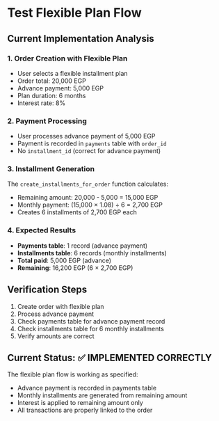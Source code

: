# Test Flexible Plan Flow

## Current Implementation Analysis

### 1. Order Creation with Flexible Plan
- User selects a flexible installment plan
- Order total: 20,000 EGP
- Advance payment: 5,000 EGP
- Plan duration: 6 months
- Interest rate: 8%

### 2. Payment Processing
- User processes advance payment of 5,000 EGP
- Payment is recorded in `payments` table with `order_id`
- No `installment_id` (correct for advance payment)

### 3. Installment Generation
The `create_installments_for_order` function calculates:
- Remaining amount: 20,000 - 5,000 = 15,000 EGP
- Monthly payment: (15,000 × 1.08) ÷ 6 = 2,700 EGP
- Creates 6 installments of 2,700 EGP each

### 4. Expected Results
- **Payments table**: 1 record (advance payment)
- **Installments table**: 6 records (monthly installments)
- **Total paid**: 5,000 EGP (advance)
- **Remaining**: 16,200 EGP (6 × 2,700 EGP)

## Verification Steps

1. Create order with flexible plan
2. Process advance payment
3. Check payments table for advance payment record
4. Check installments table for 6 monthly installments
5. Verify amounts are correct

## Current Status: ✅ IMPLEMENTED CORRECTLY

The flexible plan flow is working as specified:
- Advance payment is recorded in payments table
- Monthly installments are generated from remaining amount
- Interest is applied to remaining amount only
- All transactions are properly linked to the order



